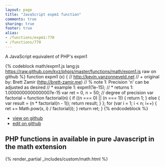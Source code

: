 ```yaml
---
layout: page
title: "JavaScript expm1 function"
comments: true
sharing: true
footer: true
alias:
- /functions/expm1:770
- /functions/770
---
```

<!-- Generated by Rakefile:build -->
A JavaScript equivalent of PHP's expm1

{% codeblock math/expm1.js lang:js https://raw.github.com/kvz/phpjs/master/functions/math/expm1.js raw on github %}
function expm1 (x) {
    // http://kevin.vanzonneveld.net
    // +   original by: Brett Zamir (http://brett-zamir.me)
    // %          note 1: Precision 'n' can be adjusted as desired
    // *     example 1: expm1(1e-15);
    // *     returns 1: 1.0000000000000007e-15
    var ret = 0,
        n = 50; // degree of precision
    var factorial = function factorial(n) {
        if ((n === 0) || (n === 1)) {
            return 1;
        } else {
            var result = (n * factorial(n - 1));
            return result;
        }
    };
    for (var i = 1; i < n; i++) {
        ret += Math.pow(x, i) / factorial(i);
    }
    return ret;
}
{% endcodeblock %}

 - [view on github](https://github.com/kvz/phpjs/blob/master/functions/math/expm1.js)
 - [edit on github](https://github.com/kvz/phpjs/edit/master/functions/math/expm1.js)

## PHP functions in available in pure Javascript in the math extension
{% render_partial _includes/custom/math.html %}
